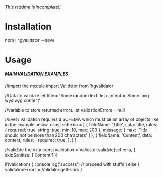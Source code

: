 *This readme is incomplete!!*

# **Installation**
npm i hgvalidator --save


# **Usage**
##### MAIN VALIDATION EXAMPLES
<addr>
//import the module
import Validator from 'hgvalidator'

//Data to validate
let title = 'Some random text'
let content = 'Some long wysiwyg content'

//variable to store returned errors.
let validationErrors = null


//Every validation requires a SCHEMA which must be an array of objects like in the example below.
const schema = [
	{
		fieldName: 'Title',
		data: title,
		rules: {
			required: true,
			string: true,
			min: 10,
			max: 200
		},
        message: {
            max: 'Title should not be more than 200 characters'
        }
	},
	{
		fieldName: 'Content',
		data: content,
		rules: {
			required: true,
		},
	}
]

//validate the data
const validation = Validator.validate(schema, { skipSanitize: ['Content'] })

if(validation) {
    console.log('success')
    // preceed with stuffs
}
else {
    validationErrors = Validator.getErrors
}
<addr>